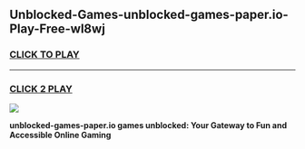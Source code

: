 
## Unblocked-Games-unblocked-games-paper.io-Play-Free-wl8wj
<h3>
<a href="https://premium76.site?title=unblocked-games-paper.io&ref=20A">CLICK TO PLAY</a></h3>
<hr>

<h3>
<a href="https://premium76.site?title=unblocked-games-paper.io&ref=20A">CLICK 2 PLAY</a>
  
</h3>

<a href="https://premium76.site?title=unblocked-games-paper.io&ref=20A"><img src="https://clearcache.store/games.png"></a>


**unblocked-games-paper.io games unblocked: Your Gateway to Fun and Accessible Online Gaming**
